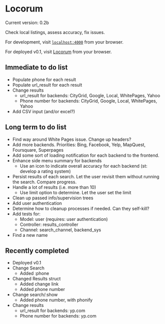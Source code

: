 # Locorum

Current version: 0.2b

Check local listings, assess accuracy, fix issues.

For development, visit [`localhost:4000`](http://localhost:4000) from your browser.

For deployed v0.1, visit [Locorum](https://boiling-beach-47326.herokuapp.com/) from your browser.

## Immediate to do list
- Populate phone for each result
- Populate url_result for each result
- Change results
  - url_result for backends: CityGrid, Google, Local, WhitePages, Yahoo
  - Phone number for backends: CityGrid, Google, Local, WhitePages, Yahoo
- Add CSV input (and/or excel?)

## Long term to do list

- Find way around White Pages issue. Change up headers?
- Add more backends. Priorities: Bing, Facebook, Yelp, MapQuest, Foursquare, Superpages
- Add some sort of loading notification for each backend to the frontend.
- Enhance side menu summary for backends
  - Use an icon to indicate overall accuracy for each backend (st: develop a rating system)
- Persist results of each search. Let the user revisit them without running the search. Compare progress.
- Handle a lot of results (i.e. more than 10)
  - Use limit option to determine. Let the user set the limit
- Clean up passed info/supervision trees
- Add user authentication
- Determine how to cleanup processes if needed. Can they self-kill?
- Add tests for:
  - Model: user (requires: user authentication)
  - Controller: results_controller
  - Channel: search_channel, backend_sys
- Find a new name

## Recently completed
- Deployed v0.1
- Change Search
  - Added :phone
- Changed Results struct
  - Added change link
  - Added phone number
- Change search/:show
  - Added phone number, with phonify
- Change results
  - url_result for backends: yp.com
  - Phone number for backends: yp.com
